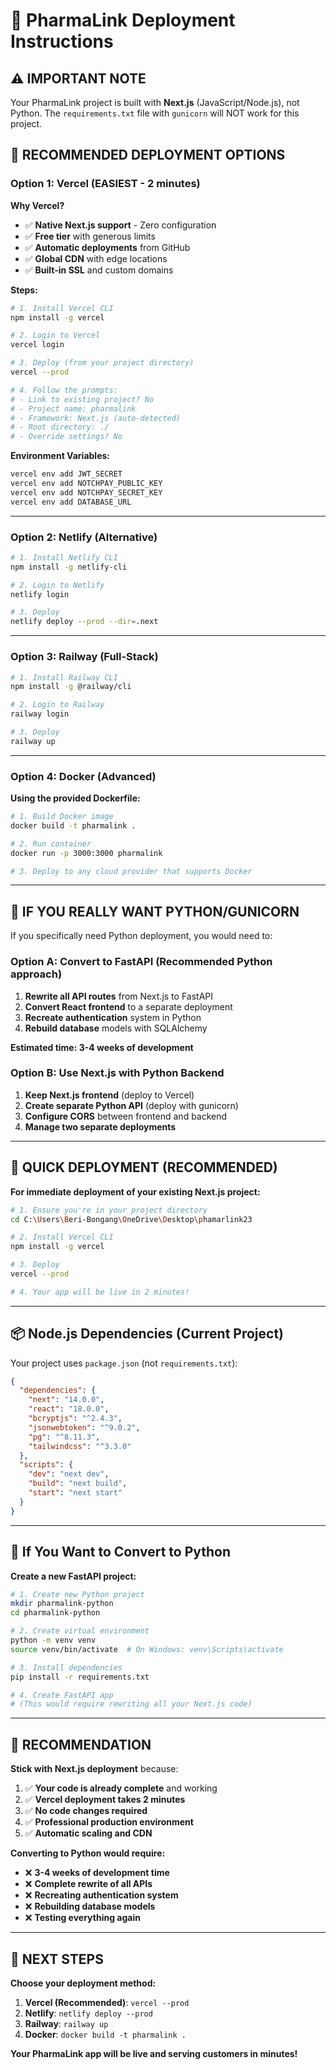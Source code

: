 # 🚀 PharmaLink Deployment Instructions

## ⚠️ IMPORTANT NOTE

Your PharmaLink project is built with **Next.js** (JavaScript/Node.js), not Python. 
The `requirements.txt` file with `gunicorn` will NOT work for this project.

## 🎯 **RECOMMENDED DEPLOYMENT OPTIONS**

### **Option 1: Vercel (EASIEST - 2 minutes)**

**Why Vercel?**
- ✅ **Native Next.js support** - Zero configuration
- ✅ **Free tier** with generous limits
- ✅ **Automatic deployments** from GitHub
- ✅ **Global CDN** with edge locations
- ✅ **Built-in SSL** and custom domains

**Steps:**
```bash
# 1. Install Vercel CLI
npm install -g vercel

# 2. Login to Vercel
vercel login

# 3. Deploy (from your project directory)
vercel --prod

# 4. Follow the prompts:
# - Link to existing project? No
# - Project name: pharmalink
# - Framework: Next.js (auto-detected)
# - Root directory: ./
# - Override settings? No
```

**Environment Variables:**
```bash
vercel env add JWT_SECRET
vercel env add NOTCHPAY_PUBLIC_KEY
vercel env add NOTCHPAY_SECRET_KEY
vercel env add DATABASE_URL
```

---

### **Option 2: Netlify (Alternative)**

```bash
# 1. Install Netlify CLI
npm install -g netlify-cli

# 2. Login to Netlify
netlify login

# 3. Deploy
netlify deploy --prod --dir=.next
```

---

### **Option 3: Railway (Full-Stack)**

```bash
# 1. Install Railway CLI
npm install -g @railway/cli

# 2. Login to Railway
railway login

# 3. Deploy
railway up
```

---

### **Option 4: Docker (Advanced)**

**Using the provided Dockerfile:**
```bash
# 1. Build Docker image
docker build -t pharmalink .

# 2. Run container
docker run -p 3000:3000 pharmalink

# 3. Deploy to any cloud provider that supports Docker
```

---

## 🐍 **IF YOU REALLY WANT PYTHON/GUNICORN**

If you specifically need Python deployment, you would need to:

### **Option A: Convert to FastAPI (Recommended Python approach)**

1. **Rewrite all API routes** from Next.js to FastAPI
2. **Convert React frontend** to a separate deployment
3. **Recreate authentication** system in Python
4. **Rebuild database** models with SQLAlchemy

**Estimated time: 3-4 weeks of development**

### **Option B: Use Next.js with Python Backend**

1. **Keep Next.js frontend** (deploy to Vercel)
2. **Create separate Python API** (deploy with gunicorn)
3. **Configure CORS** between frontend and backend
4. **Manage two separate deployments**

---

## 🎯 **QUICK DEPLOYMENT (RECOMMENDED)**

**For immediate deployment of your existing Next.js project:**

```bash
# 1. Ensure you're in your project directory
cd C:\Users\Beri-Bongang\OneDrive\Desktop\phamarlink23

# 2. Install Vercel CLI
npm install -g vercel

# 3. Deploy
vercel --prod

# 4. Your app will be live in 2 minutes!
```

---

## 📦 **Node.js Dependencies (Current Project)**

Your project uses `package.json` (not `requirements.txt`):

```json
{
  "dependencies": {
    "next": "14.0.0",
    "react": "18.0.0",
    "bcryptjs": "^2.4.3",
    "jsonwebtoken": "^9.0.2",
    "pg": "^8.11.3",
    "tailwindcss": "^3.3.0"
  },
  "scripts": {
    "dev": "next dev",
    "build": "next build",
    "start": "next start"
  }
}
```

---

## 🔄 **If You Want to Convert to Python**

**Create a new FastAPI project:**

```bash
# 1. Create new Python project
mkdir pharmalink-python
cd pharmalink-python

# 2. Create virtual environment
python -m venv venv
source venv/bin/activate  # On Windows: venv\Scripts\activate

# 3. Install dependencies
pip install -r requirements.txt

# 4. Create FastAPI app
# (This would require rewriting all your Next.js code)
```

---

## 🎯 **RECOMMENDATION**

**Stick with Next.js deployment** because:

1. ✅ **Your code is already complete** and working
2. ✅ **Vercel deployment takes 2 minutes**
3. ✅ **No code changes required**
4. ✅ **Professional production environment**
5. ✅ **Automatic scaling and CDN**

**Converting to Python would require:**
- ❌ **3-4 weeks of development time**
- ❌ **Complete rewrite of all APIs**
- ❌ **Recreating authentication system**
- ❌ **Rebuilding database models**
- ❌ **Testing everything again**

---

## 🚀 **NEXT STEPS**

**Choose your deployment method:**

1. **Vercel (Recommended)**: `vercel --prod`
2. **Netlify**: `netlify deploy --prod`
3. **Railway**: `railway up`
4. **Docker**: `docker build -t pharmalink .`

**Your PharmaLink app will be live and serving customers in minutes!**
